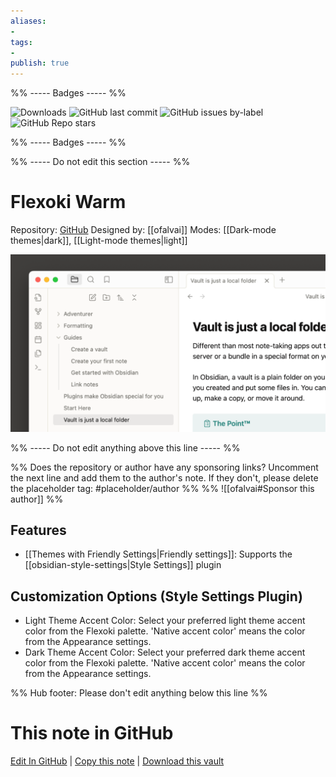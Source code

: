 ```yaml
---
aliases:
- 
tags: 
- 
publish: true
---
```


%% ----- Badges ----- %%

![Downloads](https://img.shields.io/badge/downloads-2603-573E7A?style=for-the-badge&logo=)
![GitHub last commit](https://img.shields.io/github/last-commit/ofalvai/flexoki-warm?color=573E7A&label=last%20update&logo=github&style=for-the-badge)
![GitHub issues by-label](https://img.shields.io/github/issues/ofalvai/flexoki-warm/help%20wanted?color=573E7A&logo=github&style=for-the-badge) 
![GitHub Repo stars](https://img.shields.io/github/stars/ofalvai/flexoki-warm?color=573E7A&logo=github&style=for-the-badge)

%% ----- Badges ----- %%

%% ----- Do not edit this section ----- %%

# Flexoki Warm

Repository: [GitHub](https://github.com/ofalvai/flexoki-warm)
Designed by: [[ofalvai]]
Modes: [[Dark-mode themes|dark]], [[Light-mode themes|light]]



![screenshot](https://github.com/ofalvai/flexoki-warm/raw/HEAD/screenshots/cover-small.png)

%% ----- Do not edit anything above this line ----- %% 

%% Does the repository or author have any sponsoring links? Uncomment the next line and add them to the author's note. If they don't, please delete the placeholder tag: #placeholder/author %%
%% ![[ofalvai#Sponsor this author]] %%


## Features

- [[Themes with Friendly Settings|Friendly settings]]: Supports the [[obsidian-style-settings|Style Settings]] plugin

## Customization Options (Style Settings Plugin) 
- Light Theme Accent Color: Select your preferred light theme accent color from the Flexoki palette. 'Native accent color' means the color from the Appearance settings.
- Dark Theme Accent Color: Select your preferred dark theme accent color from the Flexoki palette. 'Native accent color' means the color from the Appearance settings.


%% Hub footer: Please don't edit anything below this line %%

# This note in GitHub

<span class="git-footer">[Edit In GitHub](https://github.dev/obsidian-community/obsidian-hub/blob/main/02%20-%20Community%20Expansions/02.05%20All%20Community%20Expansions/Themes/Flexoki%20Warm.md "git-hub-edit-note") | [Copy this note](https://raw.githubusercontent.com/obsidian-community/obsidian-hub/main/02%20-%20Community%20Expansions/02.05%20All%20Community%20Expansions/Themes/Flexoki%20Warm.md "git-hub-copy-note") | [Download this vault](https://github.com/obsidian-community/obsidian-hub/archive/refs/heads/main.zip "git-hub-download-vault") </span>
